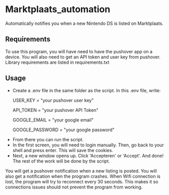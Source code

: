 # Marktplaats_automation
Automatically notifies you when a new Nintendo DS is listed on Marktplaats.

## Requirements
To use this program, you will have need to have the pushover app on a device. You will also need to get an API token and user key from pushover. Library requirements are listed in requirements.txt

## Usage
<ul>
  <li>Create a .env file in the same folder as the script. In this .env file, write:

  USER_KEY = "your pushover user key"
  
  API_TOKEN = "your pushover API Token"
  
  GOOGLE_EMAIL = "your google email"
  
  GOOGLE_PASSWORD = "your google password"</li>

  <li>From there you can run the script.</li>
  <li>In the first screen, you will need to login manually. Then, go back to your shell and press enter. This will save     the cookies. </li>

<li>Next, a new window opens up. Click 'Accepteren' or 'Accept'. And done! The rest of the work will be done by the script.</li>
</ul>
You will get a pushover notification when a new listing is posted. You will also get a notification when the program crashes. When Wifi connection is lost, the program will try to reconnect every 30 seconds. This makes it so connections issues should not prevent the program from working.

